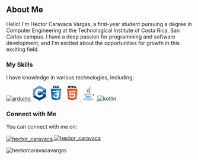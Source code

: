 ## About Me

Hello! I'm Hector Caravaca Vargas, a first-year student pursuing a degree in Computer Engineering at the Technological Institute of Costa Rica, San Carlos campus. I have a deep passion for programming and software development, and I'm excited about the opportunities for growth in this exciting field.

### My Skills

I have knowledge in various technologies, including:
<p align= "left"> <a href= "https://www.arduino.cc/" target="_blank" rel="noreferrer"> <img src="https://cdn.worldvectorlogo.com/logos/arduino-1.svg" alt="arduino" width="40" height="40"/> </a> <a href = "https://cplusplus.com" target = "_blank" rel = "noreferrer"> <img src="https://raw.githubusercontent.com/devicons/devicon/master/icons/cplusplus/cplusplus-original.svg" alt="cplusplus" width="40" height="40"/> </a> <a href="https://www.w3schools.com/css/" target="_blank" rel="noreferrer"> <img src="https://raw.githubusercontent.com/devicons/devicon/master/icons/css3/css3-original-wordmark.svg" alt="css3" width="40" height="40"/> </a> <a href="https://www.w3.org/html/" target="_blank" rel="noreferrer"> <img src="https://raw.githubusercontent.com/devicons/devicon/master/icons/html5/html5-original-wordmark.svg" alt="html5" width="40" height="40"/> </a> <a href="https://www.java.com" target="_blank" rel="noreferrer"> <img src="https://raw.githubusercontent.com/devicons/devicon/master/icons/java/java-original.svg" alt="java" width="40" height="40"/> </a> <a href="https://kotlinlang.org" target="_blank" rel="noreferrer"> </a> <img src = "https://download.logo.wine/logo/Kotlin_(programming_language)/Kotlin_(programming_language)-Logo.wine.png" alt="kotlin" width="40" height="40"/> </p>

### Connect with Me

You can connect with me on:

<p align = "left"> 
<a href= "https://www.instagram.com/hector_caravaca/" target="blank"> <img align="center" src="https://raw.githubusercontent.com/rahuldkjain/github-profile-readme-generator/master/src/images/icons/Social/instagram.svg" alt="hector_caravaca" height="40" width="40" /> </a>
<a href= "https://wa.me/50683339684" target = "blank">  <img src = "https://github.com/rahuldkjain/github-profile-readme-generator/blob/master/src/images/icons/Social/whatsapp.svg" alt="hector_caravaca" width="40" height="40"/> </a>
</p>

<p align="left">
  <img src="https://github-readme-stats.vercel.app/api/top-langs?username=hectorcaravacavargas&show_icons=true&locale=en&layout=compact" alt="hectorcaravacavargas" />
</p>

<!---
hectorcaravacavargas/hectorcaravacavargas is a ✨ special ✨ repository because its `README.md` (this file) appears on your GitHub profile.
You can click the Preview link to take a look at your changes.
--->
